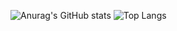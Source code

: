 ![Anurag's GitHub stats](https://github-readme-stats.vercel.app/api?username=bewflast&show_icons=true&theme=joly&count_private=true)
![Top Langs](https://github-readme-stats.vercel.app/api/top-langs/?username=bewflast&layout=compact&theme=jolly)

